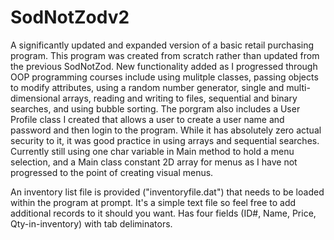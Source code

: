 # SodNotZodv2
A significantly updated and expanded version of a basic retail purchasing program. This program was created from scratch rather than updated from the previous SodNotZod.  New functionality added as I progressed through OOP programming courses include using mulitple classes, passing objects to modify attributes, using a random number generator, single and multi-dimensional arrays, reading and writing to files, sequential and binary searches, and using bubble sorting. The porgram also includes a User Profile class I created that allows a user to create a user name and password and then login to the program.  While it has absolutely zero actual security to it, it was good practice in using arrays and sequential searches.  Currently still using one char variable in Main method to hold a menu selection, and a Main class constant 2D array for menus as I have not progressed to the point of creating visual menus.

An inventory list file is provided ("inventoryfile.dat") that needs to be loaded within the program at prompt. It's a simple text file so feel free to add additional records to it should you want. Has four fields (ID#, Name, Price, Qty-in-inventory) with tab deliminators.
